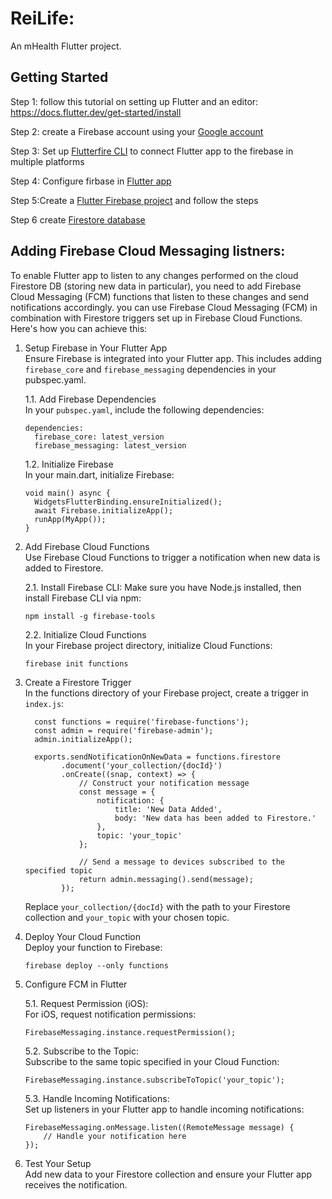 # ReiLife:

An mHealth Flutter project.

## Getting Started

Step 1: follow this tutorial on setting up Flutter and an editor: https://docs.flutter.dev/get-started/install 

Step 2: create a Firebase account using your [Google account](https://firebase.google.com/_d/signin?continue=https%3A%2F%2Ffirebase.google.com%2F%3Fgad_source%3D1%26gclid%3DCjwKCAiA-P-rBhBEEiwAQEXhH8j_MvM6HBU3U6-wnui5gVv7rAP5RaurnILUfYogCBMDqu6RM_PsFBoC1X4QAvD_BwE%26gclsrc%3Daw.ds&prompt=select_account)

Step 3: Set up [Flutterfire CLI](https://firebase.flutter.dev/docs/cli/?gclid=Cj0KCQiAj_CrBhD-ARIsAIiMxT9ssAjBnXvTHfhDygV_ZngMfzcRgEH8zEtf2poqmDtpy3AMJHKm7r4aArzlEALw_wcB&gclsrc=aw.ds) to connect Flutter app to the firebase in multiple platforms

Step 4: Configure firbase in [Flutter app](https://firebase.google.com/docs/flutter/setup?platform=ios)

Step 5:Create a [Flutter Firebase project](https://console.firebase.google.com/u/0/?fb_gclid=CjwKCAiA-P-rBhBEEiwAQEXhH8j_MvM6HBU3U6-wnui5gVv7rAP5RaurnILUfYogCBMDqu6RM_PsFBoC1X4QAvD_BwE&_gl=1*72g9gv*_ga*NjgwMTYwNDYzLjE2ODkwMzQyMDk.*_ga_CW55HF8NVT*MTcwMjkzMTE3My4yMi4xLjE3MDI5MzI2MjAuNDguMC4w) and follow the steps

Step 6 create [Firestore database](https://www.youtube.com/watch?v=2yNyiW_41H8)

## Adding Firebase Cloud Messaging listners:
To enable Flutter app to listen to any changes performed on the cloud Firestore DB (storing new data in particular), you need to add Firebase Cloud Messaging (FCM) functions that listen to these changes and send notifications accordingly. you can use Firebase Cloud Messaging (FCM) in combination with Firestore triggers set up in Firebase Cloud Functions. Here's how you can achieve this:

1. Setup Firebase in Your Flutter App\
Ensure Firebase is integrated into your Flutter app. This includes adding `firebase_core` and `firebase_messaging` dependencies in your pubspec.yaml.

    1.1. Add Firebase Dependencies\
    In your `pubspec.yaml`, include the following dependencies:
    ```
    dependencies:
      firebase_core: latest_version
      firebase_messaging: latest_version 
      ```
  
    1.2. Initialize Firebase\
    In your main.dart, initialize Firebase:

    ```
    void main() async {
      WidgetsFlutterBinding.ensureInitialized();
      await Firebase.initializeApp();
      runApp(MyApp());
    }
    ```

2. Add Firebase Cloud Functions\
Use Firebase Cloud Functions to trigger a notification when new data is added to Firestore.

    2.1. Install Firebase CLI: Make sure you have Node.js installed, then install Firebase CLI via npm:

    ```
    npm install -g firebase-tools
    ```
    2.2. Initialize Cloud Functions\
    In your Firebase project directory, initialize Cloud Functions:

    ```
    firebase init functions
    ```

  

3. Create a Firestore Trigger\
In the functions directory of your Firebase project, create a trigger in `index.js`:

    ```
      const functions = require('firebase-functions');
      const admin = require('firebase-admin');
      admin.initializeApp();

      exports.sendNotificationOnNewData = functions.firestore
            .document('your_collection/{docId}')
            .onCreate((snap, context) => {
                // Construct your notification message
                const message = {
                    notification: {
                        title: 'New Data Added',
                        body: 'New data has been added to Firestore.'
                    },
                    topic: 'your_topic'
                };

                // Send a message to devices subscribed to the specified topic
                return admin.messaging().send(message);
            });
    ```

    Replace `your_collection/{docId}` with the path to your Firestore collection and `your_topic` with your chosen topic.

4. Deploy Your Cloud Function\
Deploy your function to Firebase:

    ```
    firebase deploy --only functions
    ```

5. Configure FCM in Flutter

      5.1. Request Permission (iOS):\
      For iOS, request notification permissions:
      
      ```
      FirebaseMessaging.instance.requestPermission();
      ```
    
      5.2. Subscribe to the Topic:\
      Subscribe to the same topic specified in your Cloud Function:
      ```
      FirebaseMessaging.instance.subscribeToTopic('your_topic');
      ```
      5.3. Handle Incoming Notifications:\
      Set up listeners in your Flutter app to handle incoming notifications:

      ```
      FirebaseMessaging.onMessage.listen((RemoteMessage message) {
          // Handle your notification here
      });

      ```

 6. Test Your Setup\
 Add new data to your Firestore collection and ensure your Flutter app receives the notification.



